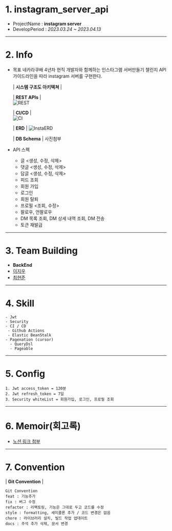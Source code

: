 <!--Header-->
# 1. instagram_server_api
- ProjectName : **instagram server**
- DevelopPeriod : *2023.03.24 ~ 2023.04.13*
---
# 2. Info
- 목표
  네카라쿠배 4년차 현직 개발자와 함께하는 인스타그램 서버만들기 챌린지
  API 가이드라인을 따라 instagram 서버를 구현한다.
  
  | **시스템 구조도 아키텍쳐** |
  
  | **REST APIs** |  
  ![REST](https://user-images.githubusercontent.com/74723818/230903512-52c8f8ea-540b-4067-9daa-2048a8d6319d.png)
  
  | **CI/CD** |  
  ![CI](https://user-images.githubusercontent.com/74723818/230903532-006297cc-7154-4115-a27b-7e6070df6c7f.png)


  | **ERD** |
  ![InstaERD](https://user-images.githubusercontent.com/74723818/230729128-6da89542-5256-4356-9e91-98e2b021f0d4.PNG)

  | **DB Schema** |
  사진첨부
  
- API 스펙
  - 글 <생성, 수정, 삭제>
  - 댓글 <생성, 수정, 삭제>
  - 답글 <생성, 수정, 삭제>
  - 피드 조회
  - 회원 가입
  - 로그인
  - 회원 탈퇴
  - 프로필 <조회, 수정>
  - 팔로우, 언팔로우
  - DM 목록 조회, DM 상세 내역 조회, DM 전송
  - 토큰 재발급
---
# 3. Team Building
- **BackEnd**
 - [이지우](https://github.com/CordHouse)
 - [최현준](https://github.com/devholic22)
---
# 4. Skill
```text
- Jwt 
- Security
- CI / CD
 - Github Actions
 - Elastic BeanStalk
- Pagenation (cursor)
  - QueryDsl
  - Pageable
```
---
# 5. Config
```text
1. Jwt access_token = 120분
2. Jwt refresh_token = 7일
3. Security whiteList = 회원가입, 로그인, 프로필 조회
```
---
# 6. Memoir(회고록)
- [노션 링크 첨부](https://substantial-authority-c78.notion.site/d32d43bd36a94489b02b98f9d448b71b)

---
# 7. Convention
| **Git Convention** |
```text
Git Convention
feat : 기능추가
fix : 버그 수정
refactor : 리팩토링, 기능은 그대로 두고 코드를 수정
style : formatting, 세미콜론 추가 / 코드 변경은 없음
chore : 라이브러리 설치, 빌드 작업 업데이트
docs : 주석 추가 삭제, 문서 변경
```
